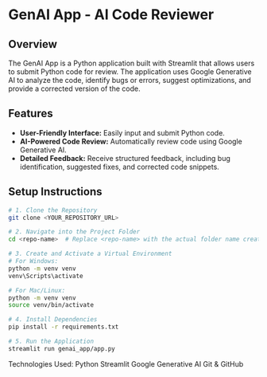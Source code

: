# GenAI App - AI Code Reviewer

## Overview

The GenAI App is a Python application built with Streamlit that allows users to submit Python code for review. The application uses Google Generative AI to analyze the code, identify bugs or errors, suggest optimizations, and provide a corrected version of the code.

## Features

- **User-Friendly Interface:** Easily input and submit Python code.
- **AI-Powered Code Review:** Automatically review code using Google Generative AI.
- **Detailed Feedback:** Receive structured feedback, including bug identification, suggested fixes, and corrected code snippets.

## Setup Instructions

```bash
# 1. Clone the Repository
git clone <YOUR_REPOSITORY_URL>

# 2. Navigate into the Project Folder
cd <repo-name>  # Replace <repo-name> with the actual folder name created after cloning

# 3. Create and Activate a Virtual Environment
# For Windows:
python -m venv venv
venv\Scripts\activate

# For Mac/Linux:
python -m venv venv
source venv/bin/activate

# 4. Install Dependencies
pip install -r requirements.txt

# 5. Run the Application
streamlit run genai_app/app.py

```
Technologies Used:
Python
Streamlit
Google Generative AI
Git & GitHub

